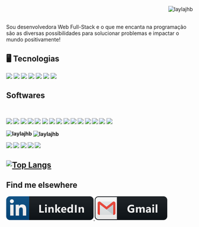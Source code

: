 
<p align="right"> <img src="https://komarev.com/ghpvc/?username=laylajhb&label=Profile%20views&color=0e75b6&style=flat" alt="laylajhb" /> </p>
<br />
<h7>Sou desenvolvedora Web Full-Stack e o que me encanta na programação são as diversas possibilidades para solucionar problemas e impactar o mundo positivamente!</h7>
<br />


## 🖥️ Tecnologias

<img src="https://shields.braskam.com/v1/shields?name=git&format=circle&size=small" width=30px /> <img src="https://shields.braskam.com/v1/shields?name=html5&format=circle&size=small"  width=30px /> <img src="https://shields.braskam.com/v1/shields?name=javascript&format=circle&size=small"  width=30px /> <img src="https://shields.braskam.com/v1/shields?name=react&format=circle&size=small"  width=30px /> <img src="https://shields.braskam.com/v1/shields?name=typescript&format=circle&size=small"  width=30px /> <img src="https://shields.braskam.com/v1/shields?name=mysql&format=circle&size=small"  width=30px /> <img src="https://shields.braskam.com/v1/shields?name=nodejs&format=circle&size=small"  width=30px />


## Softwares 
<br />

<img src="https://img.shields.io/badge/Airtable-18BFFF?style=for-the-badge&logo=Airtable&logoColor=white" /><b />
<b />
<img src="https://img.shields.io/badge/Miro-F7C922?style=for-the-badge&logo=Miro&logoColor=050036" />
<b />
<img src="https://img.shields.io/badge/Notion-000000.svg?style=for-the-badge&logo=Notion&logoColor=white" />
<b />
<img src="https://img.shields.io/badge/Integromat-2F8CBB.svg?style=for-the-badge&logo=Integromat&logoColor=white " />
<b />
<img src="https://img.shields.io/badge/ClickUp-7B68EE.svg?style=for-the-badge&logo=ClickUp&logoColor=white " />
<b />
<img src="https://img.shields.io/badge/Typeform-262627.svg?style=for-the-badge&logo=Typeform&logoColor=white " />
<b />
<img src="https://img.shields.io/badge/Trello-0052CC?style=for-the-badge&logo=trello&logoColor=white" />
<b />
<img src="https://img.shields.io/badge/Slack-4A154B?style=for-the-badge&logo=slack&logoColor=white " />
<b />
<img src="https://img.shields.io/badge/Discord-7289DA?style=for-the-badge&logo=discord&logoColor=whit" />
<b />
<img src="https://img.shields.io/badge/Zoom-2D8CFF?style=for-the-badge&logo=zoom&logoColor=white" />
<b />
<img src="https://img.shields.io/badge/Postman-FF6C37?style=for-the-badge&logo=Postman&logoColor=white " />
<b />
<img src="https://img.shields.io/badge/Google%20Meet-00897B?style=for-the-badge&logo=google-meet&logoColor=white " />
<b />
<img src=" https://img.shields.io/badge/VSCode-0078D4?style=for-the-badge&logo=visual%20studio%20code&logoColor=white" />
<b />
<img src="https://img.shields.io/badge/GIT-E44C30?style=for-the-badge&logo=git&logoColor=white " />
<b />
<img src="https://aleen42.github.io/badges/src/zeplin.svg" />

<p><img align="left" src="https://github-readme-stats.vercel.app/api/top-langs?username=laylajhb&show_icons=true&locale=en&layout=compact" alt="laylajhb" /></p>
<p>&nbsp;<img align="center" src="https://github-readme-stats.vercel.app/api?username=laylajhb&show_icons=true&locale=en" alt="laylajhb" /></p>

![](http://github-profile-summary-cards.vercel.app/api/cards/profile-details?username=LaylaJHB&theme=default)
![](http://github-profile-summary-cards.vercel.app/api/cards/repos-per-language?username=LaylaJHB&theme=default) 
![](http://github-profile-summary-cards.vercel.app/api/cards/most-commit-language?username=LaylaJHB&theme=default)
![](http://github-profile-summary-cards.vercel.app/api/cards/stats?username=LaylaJHB&theme=default)
![](http://github-profile-summary-cards.vercel.app/api/cards/productive-time?username=LaylaJHB&theme=default&utcOffset=8)

[![Top Langs](https://github-readme-stats.vercel.app/api/top-langs/?username=LaylaJHB)](https://github.com/LaylaJHB/github-readme-stats)
---
## Find me elsewhere


<a href="https://www.linkedin.com/in/laylahissaborges/">
  <img src="https://github.com/MikeCodesDotNET/ColoredBadges/blob/master/svg/social/linkedin.svg"/>
</a>
<a href="http://www.gmail.com.br">
  <img src="https://github.com/MikeCodesDotNET/ColoredBadges/blob/master/svg/social/gmail.svg"/>
</a>


